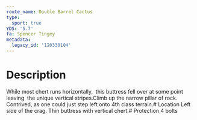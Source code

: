 ```yaml
---
route_name: Double Barrel Cactus
type:
  sport: true
YDS: '5.7'
fa: Spencer Tingey
metadata:
  legacy_id: '120330104'
---
```

# Description
While most chert runs horizontally,  this buttress fell over at some point leaving  the unique vertical stripes.Climb up the narrow pillar of rock. Contrived, as one could just step left onto 4th class terrain.# Location
Left side of the crag. Thin buttress with vertical chert.# Protection
4 bolts